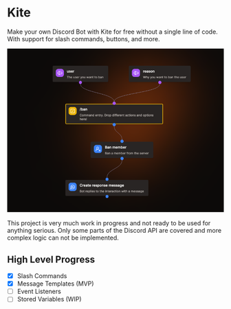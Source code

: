 # Kite

Make your own Discord Bot with Kite for free without a single line of code. With support for slash commands, buttons, and more.

![Flow Example](./example-flow.png)

This project is very much work in progress and not ready to be used for anything serious. Only some parts of the Discord API are covered and more complex logic can not be implemented.

## High Level Progress

- [x] Slash Commands
- [x] Message Templates (MVP)
- [ ] Event Listeners
- [ ] Stored Variables (WIP)
